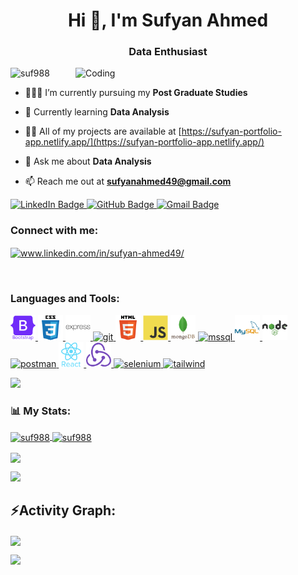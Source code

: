 <h1 align="center">Hi 👋, I'm Sufyan Ahmed</h1>
<h3 align="center">Data Enthusiast</h3>
<img 
    align="right" 
    alt="Coding" 
    width="400" 
    src="https://cdn.dribbble.com/users/1162077/screenshots/3848914/media/7ed7d5ca074b48b328150e5a231e8d1f.gif" 
>


<p align="left"> <img src="https://komarev.com/ghpvc/?username=suf988&label=Profile%20views&color=0e75b6&style=flat" alt="suf988" /> </p>

- 👨🏻‍💻 I’m currently pursuing my **Post Graduate Studies**

- 🌱 Currently learning **Data Analysis**

- 👨‍💻 All of my projects are available at [https://sufyan-portfolio-app.netlify.app/](https://sufyan-portfolio-app.netlify.app/)

- 💬 Ask me about **Data Analysis**

- 📫 Reach me out at **sufyanahmed49@gmail.com**

<div dir="auto">
  <a href="https://www.linkedin.com/in/sufyan-ahmed49/" rel="nofollow">
    <img 
      src="https://img.shields.io/badge/LinkedIn-0077B5?style=for-the-badge&logo=linkedin&logoColor=white" 
      alt="LinkedIn Badge" 
      style="max-width: 100%;"
    >
  </a>
  <a href="https://github.com/suf988">
    <img 
      src="https://img.shields.io/badge/GitHub-100000?style=for-the-badge&logo=github&logoColor=white" 
      alt="GitHub Badge" 
      style="max-width: 100%;"
    >
  </a>
  <a href="mailto:sufyanahmed49@gmail.com">
    <img 
      src="https://img.shields.io/badge/-Gmail-%23333?style=for-the-badge&logo=gmail&logoColor=white" 
      alt="Gmail Badge" 
      style="max-width: 100%;"
    >
  </a>
</div>


<h3 align="left">Connect with me:</h3>
<p align="left">
<a href="https://linkedin.com/in/sufyan-ahmed49" target="blank"><img align="center" src="https://raw.githubusercontent.com/rahuldkjain/github-profile-readme-generator/master/src/images/icons/Social/linked-in-alt.svg" alt="www.linkedin.com/in/sufyan-ahmed49/" height="30" width="40" /></a>
</p>

<br><h3 align="left">Languages and Tools:</h3>
<p align="left"> <a href="https://getbootstrap.com" target="_blank" rel="noreferrer"> <img src="https://raw.githubusercontent.com/devicons/devicon/master/icons/bootstrap/bootstrap-plain-wordmark.svg" alt="bootstrap" width="40" height="40"/> </a> <a href="https://www.w3schools.com/css/" target="_blank" rel="noreferrer"> <img src="https://raw.githubusercontent.com/devicons/devicon/master/icons/css3/css3-original-wordmark.svg" alt="css3" width="40" height="40"/> </a> <a href="https://expressjs.com" target="_blank" rel="noreferrer"> <img src="https://raw.githubusercontent.com/devicons/devicon/master/icons/express/express-original-wordmark.svg" alt="express" width="40" height="40"/> </a> <a href="https://git-scm.com/" target="_blank" rel="noreferrer"> <img src="https://www.vectorlogo.zone/logos/git-scm/git-scm-icon.svg" alt="git" width="40" height="40"/> </a> <a href="https://www.w3.org/html/" target="_blank" rel="noreferrer"> <img src="https://raw.githubusercontent.com/devicons/devicon/master/icons/html5/html5-original-wordmark.svg" alt="html5" width="40" height="40"/> </a> <a href="https://developer.mozilla.org/en-US/docs/Web/JavaScript" target="_blank" rel="noreferrer"> <img src="https://raw.githubusercontent.com/devicons/devicon/master/icons/javascript/javascript-original.svg" alt="javascript" width="40" height="40"/> </a> <a href="https://www.mongodb.com/" target="_blank" rel="noreferrer"> <img src="https://raw.githubusercontent.com/devicons/devicon/master/icons/mongodb/mongodb-original-wordmark.svg" alt="mongodb" width="40" height="40"/> </a> <a href="https://www.microsoft.com/en-us/sql-server" target="_blank" rel="noreferrer"> <img src="https://www.svgrepo.com/show/303229/microsoft-sql-server-logo.svg" alt="mssql" width="40" height="40"/> </a> <a href="https://www.mysql.com/" target="_blank" rel="noreferrer"> <img src="https://raw.githubusercontent.com/devicons/devicon/master/icons/mysql/mysql-original-wordmark.svg" alt="mysql" width="40" height="40"/> </a> <a href="https://nodejs.org" target="_blank" rel="noreferrer"> <img src="https://raw.githubusercontent.com/devicons/devicon/master/icons/nodejs/nodejs-original-wordmark.svg" alt="nodejs" width="40" height="40"/> </a> <a href="https://postman.com" target="_blank" rel="noreferrer"> <img src="https://www.vectorlogo.zone/logos/getpostman/getpostman-icon.svg" alt="postman" width="40" height="40"/> </a> <a href="https://reactjs.org/" target="_blank" rel="noreferrer"> <img src="https://raw.githubusercontent.com/devicons/devicon/master/icons/react/react-original-wordmark.svg" alt="react" width="40" height="40"/> </a> <a href="https://redux.js.org" target="_blank" rel="noreferrer"> <img src="https://raw.githubusercontent.com/devicons/devicon/master/icons/redux/redux-original.svg" alt="redux" width="40" height="40"/> </a> <a href="https://www.selenium.dev" target="_blank" rel="noreferrer"> <img src="https://raw.githubusercontent.com/detain/svg-logos/780f25886640cef088af994181646db2f6b1a3f8/svg/selenium-logo.svg" alt="selenium" width="40" height="40"/> </a> <a href="https://tailwindcss.com/" target="_blank" rel="noreferrer"> <img src="https://www.vectorlogo.zone/logos/tailwindcss/tailwindcss-icon.svg" alt="tailwind" width="40" height="40"/> </a> </p>

<img src="https://user-images.githubusercontent.com/73097560/115834477-dbab4500-a447-11eb-908a-139a6edaec5c.gif" style="max-width: 100%; display: inline-block;" data-target="animated-image.originalImage">
<h3 align="left">📊 My Stats:</h3>

<a href="https://github.com/anuraghazra/github-readme-stats">
    <img  height=200 width=340 align="center" src="https://github-readme-stats.vercel.app/api/top-langs/?username=suf988&layout=compact&langs_count=8&cardwidth=200&theme=dark" alt="suf988" />
</a>

<a href="https://github.com/anuraghazra/github-readme-stats">
    <img align="center" src="https://github-readme-streak-stats.herokuapp.com/?user=suf988&theme=dark" alt="suf988" />
</a>

<br>
<p>
  <img 
    align="center" 
    src="http://github-profile-summary-cards.vercel.app/api/cards/profile-details?username=suf988&theme=2077" 
    height="180em" 
    data-canonical-src="http://github-profile-summary-cards.vercel.app/api/cards/profile-details?username=suf988&amp;theme=2077" 
    style="max-width: 100%;" 
  />
</p>


<img src="https://user-images.githubusercontent.com/73097560/115834477-dbab4500-a447-11eb-908a-139a6edaec5c.gif" style="max-width: 100%; display: inline-block;" data-target="animated-image.originalImage">

<h2 align="left" class="heading-element" dir="auto">⚡Activity Graph:</h2>

<p>
  <img 
    align="center" 
    src="https://github-readme-activity-graph.vercel.app/graph?username=suf988&theme=one-dark" 
    data-canonical-src="https://github-readme-activity-graph.vercel.app/graph?username=suf988&amp;theme=one-dark" 
    style="max-width: 100%;" 
  />
</p>


<img src="https://raw.githubusercontent.com/Trilokia/Trilokia/379277808c61ef204768a61bbc5d25bc7798ccf1/bottom_header.svg" style="max-width: 100%;">
